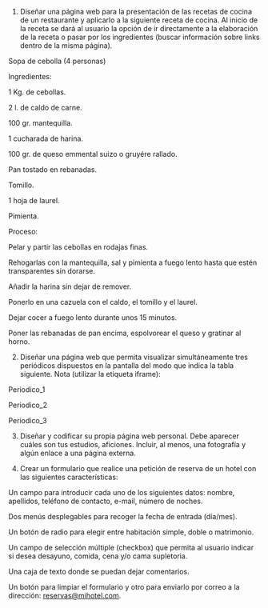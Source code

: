 1. Diseñar una página web para la presentación de las recetas de cocina de un restaurante y aplicarlo a la siguiente receta de cocina. Al inicio de la receta se dará al usuario la opción de ir directamente a la elaboración de la receta o pasar por los ingredientes (buscar información sobre links dentro de la misma página).

Sopa de cebolla (4 personas)

Ingredientes:

1 Kg. de cebollas.

2 l. de caldo de carne.

100 gr. mantequilla.

1 cucharada de harina.

100 gr. de queso emmental suizo o gruyére rallado.

Pan tostado en rebanadas.

Tomillo.

1 hoja de laurel.

Pimienta.

Proceso:

Pelar y partir las cebollas en rodajas finas.

Rehogarlas con la mantequilla, sal y pimienta a fuego lento hasta que estén transparentes sin dorarse.

Añadir la harina sin dejar de remover.

Ponerlo en una cazuela con el caldo, el tomillo y el laurel.

Dejar cocer a fuego lento durante unos 15 minutos.

Poner las rebanadas de pan encima, espolvorear el queso y gratinar al horno.

 

2. Diseñar una página web que permita visualizar simultáneamente tres periódicos dispuestos en la pantalla del modo que indica la tabla siguiente. Nota (utilizar la etiqueta iframe):

 

Periodico_1

Periodico_2

Periodico_3

 

3. Diseñar y codificar su propia página web personal. Debe aparecer cuáles son tus estudios, aficiones. Incluir, al menos, una fotografía y algún enlace a una página externa.

4. Crear un formulario que realice una petición de reserva de un hotel con las siguientes características:

Un campo para introducir cada uno de los siguientes datos: nombre, apellidos, teléfono de contacto, e-mail, número de noches.

Dos menús desplegables para recoger la fecha de entrada (día/mes).

Un botón de radio para elegir entre habitación simple, doble o matrimonio.

Un campo de selección múltiple (checkbox) que permita al usuario indicar si desea desayuno, comida, cena y/o cama supletoria.

Una caja de texto donde se puedan dejar comentarios.

Un botón para limpiar el formulario y otro para enviarlo por correo a la dirección: reservas@mihotel.com.